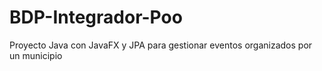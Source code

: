 # BDP-Integrador-Poo
Proyecto Java con JavaFX y JPA para gestionar eventos organizados por un municipio
